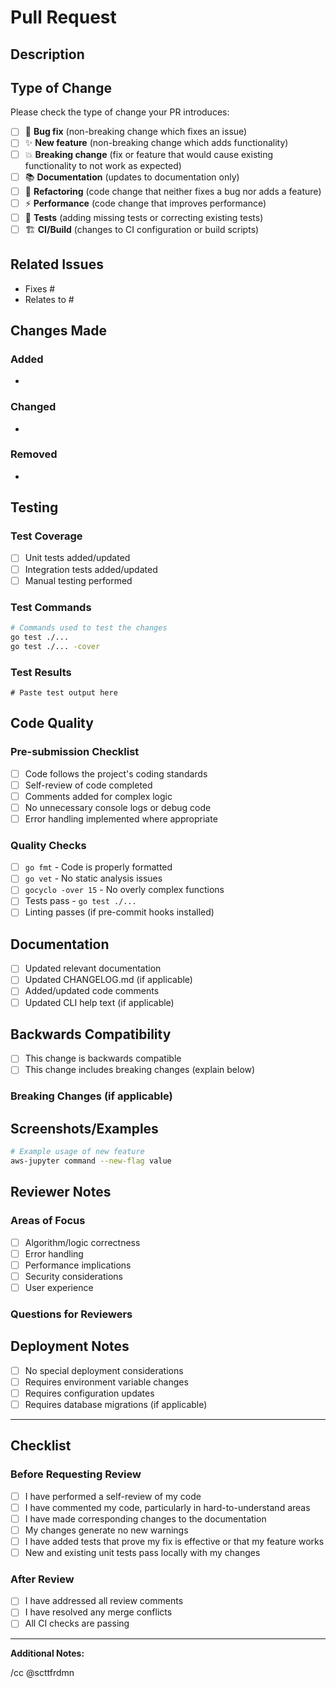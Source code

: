 # Pull Request

## Description

<!-- Provide a brief description of the changes in this PR -->

## Type of Change

Please check the type of change your PR introduces:

- [ ] 🐛 **Bug fix** (non-breaking change which fixes an issue)
- [ ] ✨ **New feature** (non-breaking change which adds functionality)
- [ ] 💥 **Breaking change** (fix or feature that would cause existing functionality to not work as expected)
- [ ] 📚 **Documentation** (updates to documentation only)
- [ ] 🔧 **Refactoring** (code change that neither fixes a bug nor adds a feature)
- [ ] ⚡ **Performance** (code change that improves performance)
- [ ] 🧪 **Tests** (adding missing tests or correcting existing tests)
- [ ] 🏗️ **CI/Build** (changes to CI configuration or build scripts)

## Related Issues

<!-- Link any related issues using keywords like "Fixes #123" or "Relates to #456" -->

- Fixes #
- Relates to #

## Changes Made

<!-- Describe the specific changes made in this PR -->

### Added
-

### Changed
-

### Removed
-

## Testing

<!-- Describe how you tested your changes -->

### Test Coverage
- [ ] Unit tests added/updated
- [ ] Integration tests added/updated
- [ ] Manual testing performed

### Test Commands
```bash
# Commands used to test the changes
go test ./...
go test ./... -cover
```

### Test Results
<!-- Paste relevant test output or describe test results -->

```
# Paste test output here
```

## Code Quality

### Pre-submission Checklist
- [ ] Code follows the project's coding standards
- [ ] Self-review of code completed
- [ ] Comments added for complex logic
- [ ] No unnecessary console logs or debug code
- [ ] Error handling implemented where appropriate

### Quality Checks
- [ ] `go fmt` - Code is properly formatted
- [ ] `go vet` - No static analysis issues
- [ ] `gocyclo -over 15` - No overly complex functions
- [ ] Tests pass - `go test ./...`
- [ ] Linting passes (if pre-commit hooks installed)

## Documentation

- [ ] Updated relevant documentation
- [ ] Updated CHANGELOG.md (if applicable)
- [ ] Added/updated code comments
- [ ] Updated CLI help text (if applicable)

## Backwards Compatibility

<!-- For breaking changes, describe the impact and migration path -->

- [ ] This change is backwards compatible
- [ ] This change includes breaking changes (explain below)

### Breaking Changes (if applicable)
<!-- Describe what breaks and how users should migrate -->

## Screenshots/Examples

<!-- If applicable, add screenshots or command examples showing the changes -->

```bash
# Example usage of new feature
aws-jupyter command --new-flag value
```

## Reviewer Notes

<!-- Any specific areas you'd like reviewers to focus on -->

### Areas of Focus
- [ ] Algorithm/logic correctness
- [ ] Error handling
- [ ] Performance implications
- [ ] Security considerations
- [ ] User experience

### Questions for Reviewers
<!-- Any specific questions you have for reviewers -->

## Deployment Notes

<!-- Any special considerations for deployment -->

- [ ] No special deployment considerations
- [ ] Requires environment variable changes
- [ ] Requires configuration updates
- [ ] Requires database migrations (if applicable)

---

## Checklist

### Before Requesting Review
- [ ] I have performed a self-review of my code
- [ ] I have commented my code, particularly in hard-to-understand areas
- [ ] I have made corresponding changes to the documentation
- [ ] My changes generate no new warnings
- [ ] I have added tests that prove my fix is effective or that my feature works
- [ ] New and existing unit tests pass locally with my changes

### After Review
- [ ] I have addressed all review comments
- [ ] I have resolved any merge conflicts
- [ ] All CI checks are passing

---

**Additional Notes:**
<!-- Any other information that would be helpful for reviewers -->

/cc @scttfrdmn <!-- Tag maintainers if needed -->